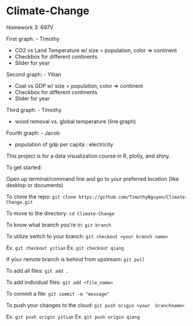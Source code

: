 # Climate-Change
Homework 3: 697V

First graph: - Timothy
- CO2 vs Land Temperature w/ size = population, color => continent
- Checkbox for different continents
- Slider for year

Second graph: - Yitian
- Coal vs GDP w/ size = population, color => continent
- Checkbox for different continents
- Slider for year

Third graph: - Timothy
- wood removal vs. global temperature (line graph)

Fourth graph: - Jacob
- population of gdp per capita : electricity

This project is for a data visualization course in R, plotly, and shiny.

To get started:

Open up terminal/command line and go to your preferred location (like desktop or documents)

To clone the repo:
`git clone https://github.com/TimothyNguyen/Climate-Change.git`

To move to the directory:
`cd Climate-Change`

To know what branch you're in:
`git branch`


To utilize switch to your branch:
`git checkout <your branch name>`

Ex. `git checkout yitian`
Ex. `git checkout qiang`

If your remote branch is behind from upstream:
`git pull`

To add all files:
`git add .`

To add individual files:
`git add <file_name>`

To commit a file:
`git commit -m "message"`

To push your changes to the cloud:
`git push origin <your  branchname>`

Ex. `git push origin yitian`
Ex. `git push origin qiang`
